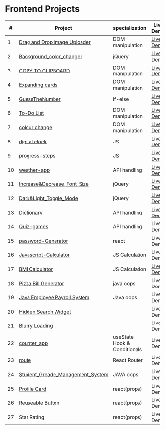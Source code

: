  # Frontend Projects
| #  | Project |specialization| Live Demo  |
|-------|-----|----|------------|
| 1 | [Drag and Drop image Uploader](https://github.com/sudhanshusingh07/JAVA_Script_minor_projects/tree/main/Drag%20and%20Drop%20image%20Uploader) | DOM manipulation | [Live Demo](https://50-days-50-projects-henna.vercel.app/) |
| 2 | [Background_color_changer](https://github.com/sudhanshusingh07/JAVA_Script_minor_projects/tree/main/Background_color_changer)|jQuery |[Live Demo](https://background-color-changer-ochre.vercel.app/)|
| 3 | [COPY TO CLIPBOARD](https://github.com/sudhanshusingh07/JAVA_Script_minor_projects/tree/main/COPY%20TO%20CLIPBOARD)| DOM manipulation |[Live Demo](https://copytoclipboard.vercel.app/)|
| 4 | [Expanding cards](https://github.com/sudhanshusingh07/JAVA_Script_minor_projects/tree/main/Expanding%20cards)| DOM manipulation | [Live Demo](https://expandingcard-nu.vercel.app/)|
| 5 | [GuessTheNumber](https://github.com/sudhanshusingh07/JAVA_Script_minor_projects/tree/main/GuessTheNumber) | if-else |[Live Demo](https://50-days-50-projects-8pi8.vercel.app/)|
| 6 | [To-Do List](https://github.com/sudhanshusingh07/JAVA_Script_minor_projects/tree/main/To-Do%20List)| DOM manipulation |[Live Demo](https://50-days-50-projects-ajk9.vercel.app/)|
| 7 | [colour change](https://github.com/sudhanshusingh07/JAVA_Script_minor_projects/tree/main/colour%20change)| DOM manipulation |[Live Demo](https://colorchange-pink.vercel.app/)|
| 8 | [digital clock](https://github.com/sudhanshusingh07/JAVA_Script_minor_projects/tree/main/digital%20clock)| JS |[Live Demo](https://digitalclock-orcin.vercel.app/)|
| 9 | [progress-steps](https://github.com/sudhanshusingh07/JAVA_Script_minor_projects/tree/main/progress-steps)| JS |[Live Demo](https://prostep.netlify.app/)|
| 10 | [weather-app](https://github.com/sudhanshusingh07/JAVA_Script_minor_projects/tree/main/weather-app)| API handling |[Live Demo](https://weather-app-xi-blond-44.vercel.app/)|
| 11 | [Increase&Decrease_Font_Size](https://github.com/sudhanshusingh07/JAVA_Script_minor_projects/tree/main/Increase%26Decrease_Font_Size) | jQuery |  [Live Demo](https://java-script-minor-projects-2r7t.vercel.app/)|
| 12 | [Dark&Light_Toggle_Mode](https://github.com/sudhanshusingh07/JAVA_Script_minor_projects/tree/main/Dark%26Light_Toggle_Mode) | jQuery | [Live Demo](https://darkalight.netlify.app/) |
| 13 | [Dictionary](https://github.com/sudhanshusingh07/JAVA_Script_minor_projects/tree/main/Dictionary) | API handling  | [Live Demo](https://dictionare.netlify.app/) |
| 14 | [Quiz-games](https://github.com/sudhanshusingh07/Quiz-games) | API handling  | Live Demo |
| 15 | [password-Generator](https://github.com/sudhanshusingh07/password-Generator) | react |Live Demo |
| 16 | [Javascript-Calculator](https://github.com/sudhanshusingh07/Javascript-Calculator) | JS Calculation  | Live Demo |
|  17 | [BMI Calculator](https://github.com/sudhanshusingh07/JAVA_Script_minor_projects/tree/main/BMI%20Calculator)| JS Calculation  | [Live Demo](http://java-script-minor-projects.vercel.app/) |
| 18 | [Pizza Bill Generator](https://github.com/sudhanshusingh07/50_days_50_projects/tree/main/Pizza%20Bill%20Generator) |java oops| Live Demo |
| 19 | [Java Employee Payroll System](https://github.com/sudhanshusingh07/50_days_50_projects/tree/main/Java%20Employee%20%20Payroll%20System) | Java oops |Live Demo|
| 20| [Hidden Search Widget](https://github.com/sudhanshusingh07/50_days_50_projects/tree/main/Hidden%20Search%20Widget) ||Live Demo|
| 21 | [Blurry Loading](https://github.com/sudhanshusingh07/50_days_50_projects/tree/main/Blurry%20Loading) || Live Demo |
| 22 | [counter_app](https://github.com/sudhanshusingh07/50_days_50_projects/tree/main/counter_app) | useState Hook & Conditionals|Live Demo|
| 23 | [route](https://github.com/sudhanshusingh07/50_days_50_projects/tree/main/route) | React Router|Live Demo|
| 24| [Student_Greade_Management_System](https://github.com/sudhanshusingh07/50_days_50_projects/tree/main/Student_Greade_Management_System) | JAVA oops|Live Demo|
| 25 | [Profile Card](https://github.com/sudhanshusingh07/50_days_50_projects/tree/main/Profile%20Card) | react(props)|Live Demo|
| 26 | Reuseable Button| react(props)| Live Demo |
| 27 | Star Rating | react(props) | Live Demo |
